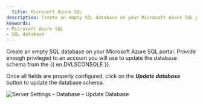 ```yaml
---
  title: Microsoft Azure SQL
description: Create an empty SQL database on your Microsoft Azure SQL portal.
keywords:
- Microsoft Azure SQL
- SQL database
---
```

Create an empty SQL database on your Microsoft Azure SQL portal. Provide enough privileged to an account you will use to update the database schema from the {{ en.DVLSCONSOLE }}.

Once all fields are properly configured, click on the ***Update database*** button to update the database schema.

![Server Settings – Database – Update Database](https://webdevolutions.azureedge.net/docs/en/kb/KB4228.png) 
